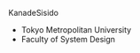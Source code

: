 KanadeSisido
- Tokyo Metropolitan University
- Faculty of System Design
<!---
KanadeSisido/KanadeSisido is a ✨ special ✨ repository because its `README.md` (this file) appears on your GitHub profile.
You can click the Preview link to take a look at your changes.
--->
